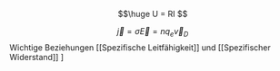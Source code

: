 $$\huge
U = RI
$$

$$
\vec{j}=\sigma \vec{E} = nq_{e}\vec{v}_{D}
$$
Wichtige Beziehungen [[Spezifische Leitfähigkeit]] und [[Spezifischer Widerstand]]
]
